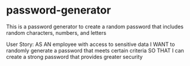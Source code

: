 # password-generator
This is a password generator to create a random password that includes random characters, numbers, and letters

User Story:
AS AN employee with access to sensitive data
I WANT to randomly generate a password that meets certain criteria
SO THAT I can create a strong password that provides greater security
